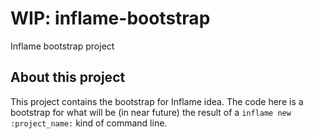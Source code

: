 #  WIP:  inflame-bootstrap
Inflame bootstrap project


## About this project

This project contains the bootstrap for Inflame idea. The code here is a bootstrap for what will be (in near future) the result of a `inflame new :project_name:` kind  of command line.


